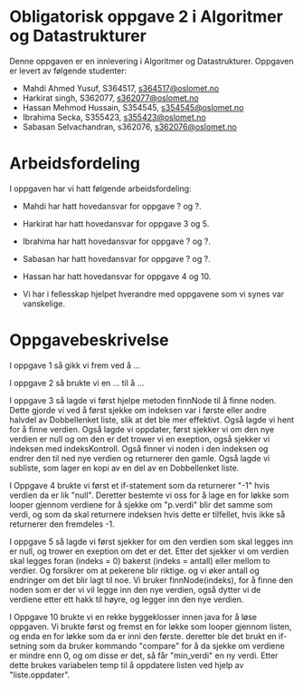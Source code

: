 # Obligatorisk oppgave 2 i Algoritmer og Datastrukturer

Denne oppgaven er en innlevering i Algoritmer og Datastrukturer. 
Oppgaven er levert av følgende studenter:
* Mahdi Ahmed Yusuf, S364517, s364517@oslomet.no
* Harkirat singh, S362077, s362077@oslomet.no
* Hassan Mehmod Hussain, S354545, s354545@oslomet.no
* Ibrahima Secka, S355423, s355423@oslomet.no 
* Sabasan Selvachandran, s362076, s362076@oslomet.no

# Arbeidsfordeling

I oppgaven har vi hatt følgende arbeidsfordeling:
* Mahdi har hatt hovedansvar for oppgave ? og ?. 
* Harkirat har hatt hovedansvar for oppgave 3 og 5. 
* Ibrahima har hatt hovedansvar for oppgave ? og ?. 
* Sabasan har hatt hovedansvar for oppgave ? og ?.
* Hassan har hatt hovedansvar for oppgave 4 og 10. 

* Vi har i fellesskap hjelpet hverandre med oppgavene som vi synes var vanskelige.

# Oppgavebeskrivelse

I oppgave 1 så gikk vi frem ved å ...

I oppgave 2 så brukte vi en ... til å ...

I oppgave 3 så lagde vi først hjelpe metoden finnNode til å finne noden. Dette gjorde vi ved å først sjekke om indeksen var i første eller andre halvdel av Dobbellenket liste, slik at det ble mer effektivt. Også lagde vi hent for å finne verdien. Også lagde vi oppdater, først sjekker vi om den nye verdien er null og om den er det trower vi en exeption, også sjekker vi indeksen med indeksKontroll. Også finner vi noden i den indeksen og endrer den til ned nye verdien og returnerer den gamle. Også lagde vi subliste, som lager en kopi av en del av en Dobbellenket liste.

I Oppgave 4 brukte vi først et if-statement som da returnerer "-1" hvis verdien da er lik "null". Deretter bestemte vi oss for å lage en for løkke som looper gjennom verdiene for å sjekke om "p.verdi" blir det samme som verdi, og som da skal returnere indeksen hvis dette er tilfellet, hvis ikke så returnerer den fremdeles -1.

I oppgave 5 så lagde vi først sjekker for om den verdien som skal legges inn er null, og trower en exeption om det er det. Etter det sjekker vi om verdien skal legges foran (indeks = 0) bakerst (indeks = antall) eller mellom to verdier. Og forsikrer om at pekerene blir riktige. og vi øker antall og endringer om det blir lagt til noe. Vi bruker finnNode(indeks), for å finne den noden som er der vi vil legge inn den nye verdien, også dytter vi de verdiene etter ett hakk til høyre, og legger inn den nye verdien.

I Oppgave 10 brukte vi en rekke byggeklosser innen java for å løse oppgaven. Vi brukte først og fremst en for løkke som looper gjennom listen, og enda en for løkke som da er inni den første. deretter ble det brukt en if-setning som da bruker kommando "compare" for å da sjekke om verdiene er mindre enn 0, og om disse er det, så får "min_verdi" en ny verdi. Etter dette brukes variabelen temp til å oppdatere listen ved hjelp av "liste.oppdater".
